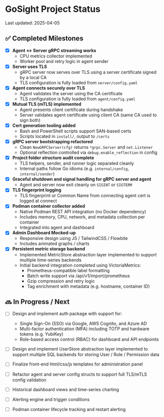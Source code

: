 # GoSight Project Status

Last updated: 2025-04-05

## ✅ Completed Milestones

- [x] **Agent ↔ Server gRPC streaming works**
  - CPU metrics collector implemented
  - Worker pool and retry logic in agent sender
- [x] **Server uses TLS**
  - gRPC server now serves over TLS using a server certificate signed by a local CA
  - TLS configuration is fully loaded from `server/config.yaml`
- [x] **Agent connects securely over TLS**
  - Agent validates the server using the CA certificate
  - TLS configuration is fully loaded from `agent/config.yaml`
- [x] **Mutual TLS (mTLS) implemented**
  - Agent presents client certificate during handshake
  - Server validates agent certificate using client CA (same CA used to sign both)
- [x] **Cert generation tooling added**
  - Bash and PowerShell scripts support SAN-based certs
  - Scripts located in `install/`, output to `/certs`
- [x] **gRPC server bootstrapping refactored**
  - Clean `NewGRPCServer(cfg)` returns `*grpc.Server` and `net.Listener`
  - Optional reflection controlled via `debug.enable_reflection` in config
- [x] **Project folder structure audit complete**
  - TLS helpers, sender, and runner logic separated cleanly
  - Internal paths follow Go idioms (e.g. `internal/config`, `internal/sender`)
- [x] **Graceful shutdown and signal handling for gRPC server and agent**
  - Agent and server now exit cleanly on `SIGINT` or `SIGTERM`
- [x] **TLS fingerprint logging**
  - TLS fingerprint or Common Name from connecting agent cert is logged at connect
- [x] **Podman container collector added**
  - Native Podman REST API integration (no Docker dependency)
  - Includes memory, CPU, network, and metadata collection per container
  - Integrated into agent and dashboard
- [x] **Admin Dashboard Mocked-up**
  - Responsive design using JS / TailwindCSS / Flowbite
  - Includes animated graphs / charts
- [X] **Persistent metric storage backend**
  - Implemented MetricStore abstraction layer implemented to support multiple time-series backends
  - Initial backend integration completed using VictoriaMetrics:
    - Prometheus-compatible label formatting
    - Batch write support via /api/v1/import/prometheus
    - Gzip compression and retry logic
    - Tag enrichment with metadata (e.g. hostname, container ID)

## 🔜 In Progress / Next
- [ ] Design and implement auth package with support for:
    - Single Sign-On (SSO) via Google, AWS Cognito, and Azure AD
    - Multi-factor authentication (MFA) including TOTP and hardware tokens (e.g. YubiKey)
    - Role-based access control (RBAC) for dashboard and API endpoints
- [ ] Design and implement UserStore abstraction layer implemented to support multiple SQL backends for storing User / Role / Permission data
- [ ] Finalize front-end html/css/js templates for administration panel
- [ ] Refactor agent and server config structs to support full TLS/mTLS config validation
- [ ] Historical dashboard views and time-series charting
- [ ] Alerting engine and trigger conditions
- [ ] Podman container lifecycle tracking and restart alerting



